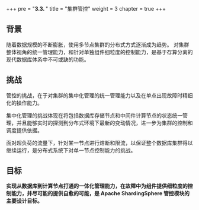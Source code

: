 +++
pre = "<b>3.3. </b>"
title = "集群管控"
weight = 3
chapter = true
+++

## 背景

随着数据规模的不断膨胀，使用多节点集群的分布式方式逐渐成为趋势。
对集群整体视角的统一管理能力，和针对单独组件细粒度的控制能力，是基于存算分离的现代数据库体系中不可或缺的功能。

## 挑战

管控的挑战，在于对集群的集中化管理的统一管理能力以及在单点出现故障时精细化的操作能力。

集中化管理的挑战体现在将包括数据库存储节点和中间件计算节点的状态统一管理，并且能够实时的探测到分布式环境下最新的变动情况，进一步为集群的控制和调度提供依据。

面对超负荷的流量下，针对某一节点进行熔断和限流，以保证整个数据库集群得以继续运行，是分布式系统下对单一节点控制能力的挑战。

## 目标

**实现从数据库到计算节点打通的一体化管理能力，在故障中为组件提供细粒度的控制能力，并尽可能的提供自愈的可能，是 Apache ShardingSphere 管控模块的主要设计目标。**
